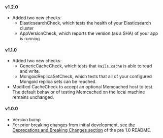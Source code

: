 #### v1.2.0

* Added two new checks:
    * ElasticsearchCheck, which tests the health of your Elasticsearch cluster
    * AppVersionCheck, which reports the version (as a SHA) of your app is running

#### v1.1.0

* Added two new checks:
    * GenericCacheCheck, which tests that `Rails.cache` is able to read and write.
    * MongoidReplicaSetCheck, which tests that all of your configured Mongoid replica sets can be reached.
* Modified CacheCheck to accept an optional Memcached host to test. The default behavior of testing Memcached on the local machine remains unchanged.

#### v1.0.0

* Version bump
* For prior breaking changes from initial development, see [the Deprecations and Breaking Changes section][breaking-changes] of the pre 1.0 README.

[breaking-changes]:https://github.com/sportngin/okcomputer/blob/3f6708b333ddaf7ecc14d8c2b163335d46343f66/README.markdown#deprecations-and-breaking-changes
